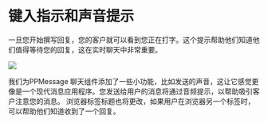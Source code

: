# 键入指示和声音提示
一旦您开始撰写回复，您的客户就可以看到您正在打字。这个提示帮助他们知道他们值得等待您的回复，这在实时聊天中非常重要。

![](https://upload-images.jianshu.io/upload_images/12406336-593431a30958031a.png?imageMogr2/auto-orient/strip%7CimageView2/2/w/1240)

我们为PPMessage 聊天组件添加了一些小功能，比如发送的声音，这让它感觉更像是一个现代消息应用程序。您发送给用户的消息将通过音频提示，以帮助吸引客户注意您的消息。 
浏览器标签标题也将更改，如果用户在浏览器另一个标签时，可以帮助他们知道收到了一个回复。
